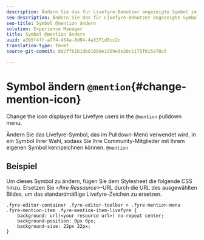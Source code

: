 ```yaml
---
description: Ändern Sie das für Livefyre-Benutzer angezeigte Symbol im Pull-down-Menü @mention.
seo-description: Ändern Sie das für Livefyre-Benutzer angezeigte Symbol im Pull-down-Menü @mention.
seo-title: Symbol @mention ändern
solution: Experience Manager
title: Symbol @mention ändern
uuid: a395f4ff-a774-454a-8d94-4a3371d8cc2c
translation-type: tm+mt
source-git-commit: 0d2ff61b1db6100de1d59e6e20c1175f015a78c5

---
```



# Symbol ändern `@mention`{#change-mention-icon}

Change the icon displayed for Livefyre users in the `@mention` pulldown menu.

Ändern Sie das Livefyre-Symbol, das im Pulldown-Menü verwendet wird, in ein Symbol Ihrer Wahl, sodass Sie Ihre Community-Mitglieder mit Ihrem eigenen Symbol kennzeichnen können. `@mention`

## Beispiel 

Um dieses Symbol zu ändern, fügen Sie dem Stylesheet die folgende CSS hinzu. Ersetzen Sie &lt;*Ihre Ressource*&gt;-URL durch die URL des ausgewählten Bildes, um das standardmäßige Livefyre-Zeichen zu ersetzen.

```
.fyre-editor-container .fyre-editor-toolbar > .fyre-mention-menu .fyre-mention-item .fyre-mention-item-livefyre { 
    background: url(<your resource url>) no-repeat center; 
    background-position: 0px 0px; 
    background-size: 22px 22px; 
}
```
